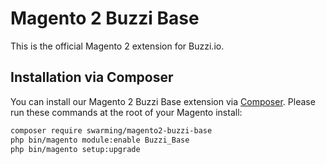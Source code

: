 Magento 2 Buzzi Base
=============================================

This is the official Magento 2 extension for Buzzi.io.

## Installation via Composer

You can install our Magento 2 Buzzi Base extension via [Composer](http://getcomposer.org/). Please run these commands at the root of your Magento install:
 ```bash
 composer require swarming/magento2-buzzi-base
 php bin/magento module:enable Buzzi_Base
 php bin/magento setup:upgrade
 ```
